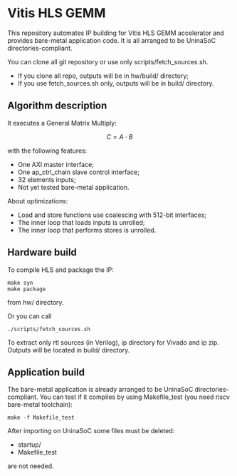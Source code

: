 # Vitis HLS GEMM
This repository automates IP building for Vitis HLS GEMM accelerator and provides bare-metal application code.
It is all arranged to be UninaSoC directories-compliant.

You can clone all git repository or use only scripts/fetch_sources.sh.
- If you clone all repo, outputs will be in hw/build/ directory;
- If you use fetch_sources.sh only, outputs will be in build/ directory.

## Algorithm description
It executes a General Matrix Multiply:

$$ C = A \cdot B $$

with the following features:
- One AXI master interface;
- One ap_ctrl_chain slave control interface;
- 32 elements inputs;
- Not yet tested bare-metal application.

About optimizations:
- Load and store functions use coalescing with 512-bit interfaces;
- The inner loop that loads inputs is unrolled;
- The inner loop that performs stores is unrolled.

## Hardware build
To compile HLS and package the IP:

    make syn
    make package

from hw/ directory.

Or you can call

    ./scripts/fetch_sources.sh

To extract only rtl sources (in Verilog), ip directory for Vivado and ip zip.
Outputs will be located in build/ directory.

## Application build
The bare-metal application is already arranged to be UninaSoC directories-compliant.
You can test if it compiles by using Makefile_test (you need riscv bare-metal toolchain):

    make -f Makefile_test

After importing on UninaSoC some files must be deleted:
* startup/
* Makefile_test

are not needed.
